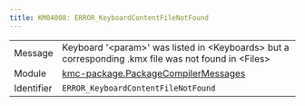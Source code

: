 ```yaml
---
title: KM04008: ERROR_KeyboardContentFileNotFound
---
```


|            |           |
|------------|---------- |
| Message    | Keyboard '&lt;param&gt;' was listed in &lt;Keyboards&gt; but a corresponding \.kmx file was not found in &lt;Files&gt; |
| Module     | [kmc-package.PackageCompilerMessages](kmc-package.packagecompilermessages) |
| Identifier | `ERROR_KeyboardContentFileNotFound` |


